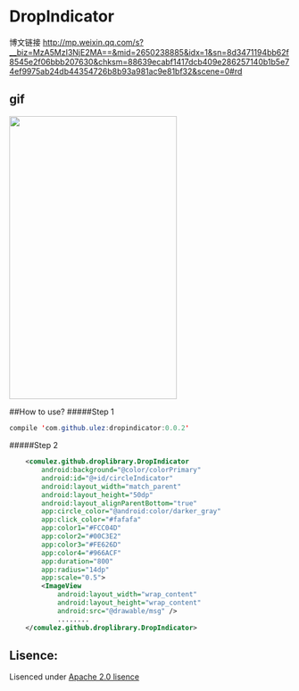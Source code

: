 # DropIndicator


博文链接
http://mp.weixin.qq.com/s?__biz=MzA5MzI3NjE2MA==&mid=2650238885&idx=1&sn=8d3471194bb62f8545e2f06bbb207630&chksm=88639ecabf1417dcb409e286257140b1b5e74ef9975ab24db44354726b8b93a981ac9e81bf32&scene=0#rd


## gif
<img src="https://github.com/Ulez/DropIndicator/blob/master/screenshots/view.gif" width = "300" height = "507.6" align=center />

##How to use?
#####Step 1
```java
compile 'com.github.ulez:dropindicator:0.0.2'
```

#####Step 2
```xml
    <comulez.github.droplibrary.DropIndicator
        android:background="@color/colorPrimary"
        android:id="@+id/circleIndicator"
        android:layout_width="match_parent"
        android:layout_height="50dp"
        android:layout_alignParentBottom="true"
        app:circle_color="@android:color/darker_gray"
        app:click_color="#fafafa"
        app:color1="#FCC04D"
        app:color2="#00C3E2"
        app:color3="#FE626D"
        app:color4="#966ACF"
        app:duration="800"
        app:radius="14dp"
        app:scale="0.5">
        <ImageView
            android:layout_width="wrap_content"
            android:layout_height="wrap_content"
            android:src="@drawable/msg" />
            ........
    </comulez.github.droplibrary.DropIndicator>
```
## Lisence:

Lisenced under [Apache 2.0 lisence](http://opensource.org/licenses/Apache-2.0)
